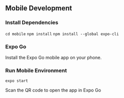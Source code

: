 ## Mobile Development
### Install Dependencies
```cd mobile```
```npm install```
```npm install --global expo-cli```

### Expo Go
Install the Expo Go mobile app on your phone.

### Run Mobile Environment
```expo start```

Scan the QR code to open the app in Expo Go